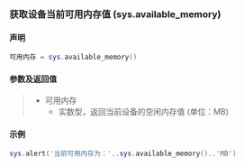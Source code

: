### 获取设备当前可用内存值 (**sys\.available\_memory**)


#### 声明
```lua
可用内存 = sys.available_memory()
```

  
#### 参数及返回值
> - 可用内存
>   - 实数型，返回当前设备的空闲内存值 \(单位：MB\) 

  
#### 示例  
```lua
sys.alert('当前可用内存为：'..sys.available_memory()..'MB')
```

